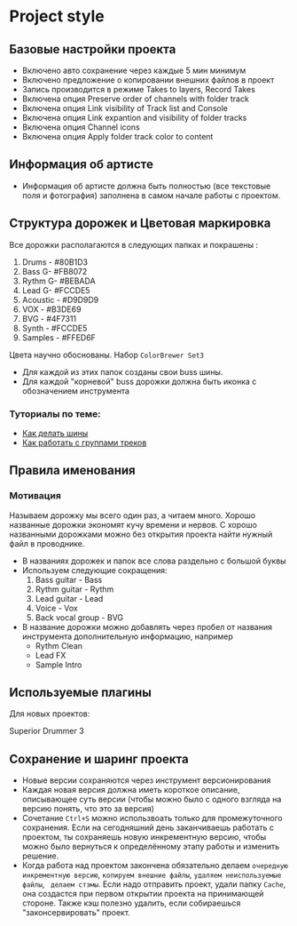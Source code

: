 # Project style

## Базовые настройки проекта

- Включено авто сохранение через каждые 5 мин минимум
- Включено предложение о копировании внешних файлов в проект
- Запись производится в режиме Takes to layers, Record Takes
- Включена опция Preserve order of channels with folder track
- Включена опция Link visibility of Track list and Console
- Включена опция Link expantion and visibility of folder tracks
- Включена опция Channel icons
- Включена опция Apply folder track color to content

## Информация об артисте

- Информация об артисте должна быть полностью (все текстовые поля и фотография) заполнена в самом начале работы с проектом. 

## Структура дорожек и Цветовая маркировка

Все дорожки располагаются в следующих папках и покрашены :

1. Drums - #80B1D3
1. Bass G- #FB8072
1. Rythm G- #BEBADA
1. Lead G- #FCCDE5
1. Acoustic - #D9D9D9
1. VOX - #B3DE69
1. BVG - #4F7311
1. Synth - #FCCDE5
1. Samples - #FFED6F

Цвета научно обоснованы. Набор  `ColorBrewer Set3`

- Для каждой из этих папок созданы свои buss шины.
- Для каждой "корневой" buss дорожки должна быть иконка с обозначением инструмента

### Туториалы по теме:
- [Как делать шины](https://www.youtube.com/watch?v=Wk8eGIZbBfQ&ab_channel=PreSonusAudioElectronics)
- [Как работать с группами треков](https://www.youtube.com/watch?v=zFVwYVF9CyI&ab_channel=ProMixAcademy)

## Правила именования

### Мотивация
Называем дорожку мы всего один раз, а читаем много. Хорошо названные дорожки экономят кучу времени и нервов. С хорошо названными дорожками можно без открытия проекта найти нужный файл в проводнике.

- В названиях дорожек и папок все слова раздельно с большой буквы
- Используем следующие сокращения:
    1. Bass guitar - Bass
    1. Rythm guitar - Rythm
    1. Lead guitar - Lead
    1. Voice - Vox
    1. Back vocal group - BVG
- В название дорожки можно добавлять через пробел от названия инструмента дополнительную информацию, например 
    - Rythm Clean
    - Lead FX
    - Sample Intro

## Используемые плагины
Для новых проектов:

Superior Drummer 3

## Сохранение и шаринг проекта
- Новые версии сохраняются через инструмент версионирования
- Каждая новая версия должна иметь короткое описание, описывающее суть версии (чтобы можно было с одного взгляда на  версию понять, что это за версия)
- Сочетание `Ctrl+S` можно использвоать только для промежуточного сохранения. Если на сегодняшний день заканчиваешь работать с проектом, ты сохраняешь новую инкрементную версию, чтобы можно было вернуться к определённому этапу работы и изменить решение.
- Когда работа над проектом закончена обязательно делаем `очередную инкрементную версию`, `копируем внешние файлы`, `удаляем неиспользуемые файлы`, ` делаем стэмы`. Если надо отправить проект, удали папку `Cache`, она создастся при первом открытии проекта на принимающей стороне. Также кэш полезно удалить, если собираешься "законсервировать" проект.

